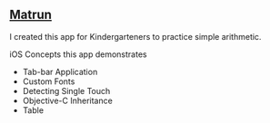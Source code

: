 [Matrun](http://www.matrun.com)
-------

I created this app for Kindergarteners to practice simple arithmetic.

iOS Concepts this app demonstrates

*   Tab-bar Application
*   Custom Fonts
*   Detecting Single Touch
*   Objective-C Inheritance
*   Table
